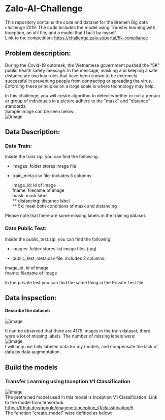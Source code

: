 # Zalo-AI-Challenge
This repository contains the code and dataset for the Bremen Big data challenge 2019. The code includes the model using Transfer learning with Inception, an util file, and a model that I built by myself.  
Link to the competition: https://challenge.zalo.ai/portal/5k-compliance  

## Problem description: 

During the Covid-19 outbreak, the Vietnamese government pushed the "5K" public health safety message. In the message, masking and keeping a safe distance are two key rules that have been shown to be extremely successful in preventing people from contracting or spreading the virus. Enforcing these principles on a large scale is where technology may help.

In this challenge, you will create algorithm to detect whether or not a person or group of individuals in a picture adhere to the "mask" and "distance" standards.  
Sample image can be seen below:  
![image](https://user-images.githubusercontent.com/68081679/146218442-53338413-c022-4d2a-8e8e-e9951780514e.png)  

## Data Description:  

### Data Train:  

Inside the train.zip, you can find the following:  

* images: folder stores image file  

* train_meta.csv file: includes 5 columns:  

   image_id: id of image  
   fname: filename of image  
   mask: mask label  
** distancing: distance label  
** 5k: meet both conditions of mask and distancing  
 
Please note that there are some missing labels in the training dataset.   

### Data Public Test:  

Inside the public_test.zip, you can find the following:  

* images: folder stores list image files (jpg)  

* public_test_meta.csv file: includes 2 columns:  

image_id: id of image  
fname: filename of image  

In the private test you can find the same thing in the Private Test file.   

## Data Inspection: 

#### Describe the dataset:  

![image](https://user-images.githubusercontent.com/68081679/146222605-5db362e7-f86f-436c-94b8-fab25c2c7bf0.png)  

It can be observed that there are 4175 images in the train dataset, there were a lot of missing labels. The number of missing labels were:  
![image](https://user-images.githubusercontent.com/68081679/146226304-e4e0286b-d52c-42f6-b30b-8e7a23d9b8f4.png)  
I will only use fully labeled data for my models, and compensate the lack of data by data augmentation.  

## Build the models 

### Transfer Learning using Inception V1 Classification  

![image](https://user-images.githubusercontent.com/68081679/146235168-f09c9b97-be42-4b57-a400-81f762bb0250.png)  
The pretrained model used in this model is Inception V1 Classification. Link to the model from tensorhub: https://tfhub.dev/google/imagenet/inception_v1/classification/5  
The function "create_model" were defined as below:  


















